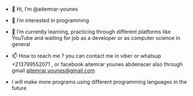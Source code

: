 - 👋 Hi, I’m @aitemrar-younes
- 👀 I’m interested in programming
- 🌱 I’m currently learning, practicing through different platforms like YouTube and waiting for job as a developer or as computer science in general
- 📫 How to reach me ? you can contact me in viber or whatsup +213799552071 , or facebook aitemrar younes abdenacer
also through gmail aitemrar.younes@gmail.com

- I will make more programs using different programming languages in the future
